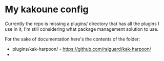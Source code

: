 # My kakoune config

Currently the repo is missing a plugins/ directory that has all the plugins I use in it, I'm still considering what package management solution to use.

For the sake of documentation here's the contents of the folder:

- plugins/kak-harpoon/ - https://github.com/raiguard/kak-harpoon/
-

